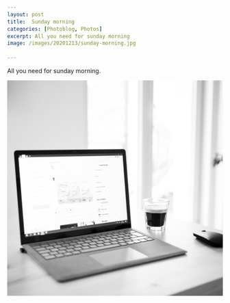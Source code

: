 ```yaml
---
layout: post
title:  Sunday morning
categories: [Photoblog, Photos] 
excerpt: All you need for sunday morning
image: /images/20201213/sunday-morning.jpg

---
```

All you need for sunday morning.


![Sunday Morning](../images/20201213/sunday-morning.jpg)
